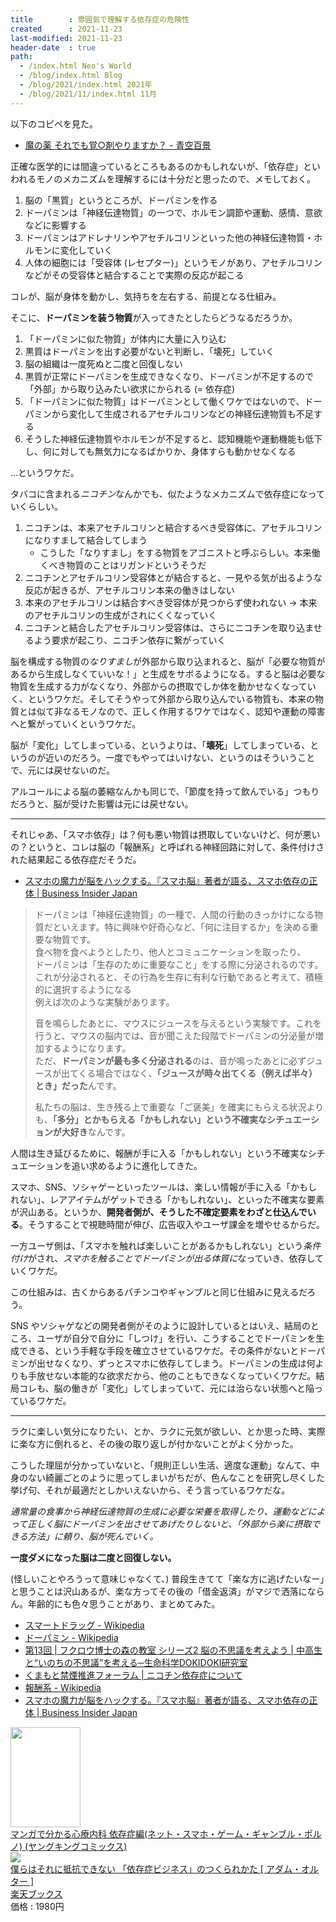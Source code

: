 ```yaml
---
title        : 雰囲気で理解する依存症の危険性
created      : 2021-11-23
last-modified: 2021-11-23
header-date  : true
path:
  - /index.html Neo's World
  - /blog/index.html Blog
  - /blog/2021/index.html 2021年
  - /blog/2021/11/index.html 11月
---
```


以下のコピペを見た。

- [魔の薬 それでも覚○剤やりますか？ - 青空百景](https://blog.goo.ne.jp/ndo2004/e/55509fdea54400f782cb9c7ace3182bf)

正確な医学的には間違っているところもあるのかもしれないが、「依存症」といわれるモノのメカニズムを理解するには十分だと思ったので、メモしておく。

1. 脳の「黒質」というところが、ドーパミンを作る
2. ドーパミンは「神経伝達物質」の一つで、ホルモン調節や運動、感情、意欲などに影響する
3. ドーパミンはアドレナリンやアセチルコリンといった他の神経伝達物質・ホルモンに変化していく
4. 人体の細胞には「受容体 (レセプター)」というモノがあり、アセチルコリンなどがその受容体と結合することで実際の反応が起こる

コレが、脳が身体を動かし、気持ちを左右する、前提となる仕組み。

そこに、**ドーパミンを装う物質**が入ってきたとしたらどうなるだろうか。

1. 「ドーパミンに似た物質」が体内に大量に入り込む
2. 黒質はドーパミンを出す必要がないと判断し、「壊死」していく
3. 脳の組織は一度死ぬと二度と回復しない
4. 黒質が正常にドーパミンを生成できなくなり、ドーパミンが不足するので「外部」から取り込みたい欲求にかられる (= 依存症)
5. 「ドーパミンに似た物質」はドーパミンとして働くワケではないので、ドーパミンから変化して生成されるアセチルコリンなどの神経伝達物質も不足する
6. そうした神経伝達物質やホルモンが不足すると、認知機能や運動機能も低下し、何に対しても無気力になるばかりか、身体すらも動かせなくなる

…というワケだ。

タバコに含まれる*ニコチン*なんかでも、似たようなメカニズムで依存症になっていくらしい。

1. ニコチンは、本来アセチルコリンと結合するべき受容体に、アセチルコリンになりすまして結合してしまう
    - こうした「なりすまし」をする物質をアゴニストと呼ぶらしい。本来働くべき物質のことはリガンドというそうだ
2. ニコチンとアセチルコリン受容体とが結合すると、一見やる気が出るような反応が起きるが、アセチルコリン本来の働きはしない
3. 本来のアセチルコリンは結合すべき受容体が見つからず使われない → 本来のアセチルコリンの生成がされにくくなっていく
4. ニコチンと結合したアセチルコリン受容体は、さらにニコチンを取り込ませるよう要求が起こり、ニコチン依存に繋がっていく

脳を構成する物質の*なりすまし*が外部から取り込まれると、脳が「必要な物質があるから生成しなくていいな！」と生成をサボるようになる。すると脳は必要な物質を生成する力がなくなり、外部からの摂取でしか体を動かせなくなっていく、というワケだ。そしてそうやって外部から取り込んでいる物質も、本来の物質とは似て非なるモノなので、正しく作用するワケではなく、認知や運動の障害へと繋がっていくというワケだ。

脳が「変化」してしまっている、というよりは、「**壊死**」してしまっている、というのが近いのだろう。一度でもやってはいけない、というのはそういうことで、元には戻せないのだ。

アルコールによる脳の萎縮なんかも同じで、「節度を持って飲んでいる」つもりだろうと、脳が受けた影響は元には戻せない。

-----

それじゃあ、「スマホ依存」は？何も悪い物質は摂取していないけど、何が悪いの？というと、コレは脳の「報酬系」と呼ばれる神経回路に対して、条件付けされた結果起こる依存症だそうだ。

- [スマホの魔力が脳をハックする。『スマホ脳』著者が語る、スマホ依存の正体 | Business Insider Japan](https://www.businessinsider.jp/post-228534)

> ドーパミンは「神経伝達物質」の一種で、人間の行動のきっかけになる物質だといえます。特に興味や好奇心など、「何に注目するか」を決める重要な物質です。  
> 食べ物を食べようとしたり、他人とコミュニケーションを取ったり、  
> ドーパミンは「生存のために重要なこと」をする際に分泌されるのです。  
> これが分泌されると、その行為を生存に有利な行動であると考えて、積極的に選択するようになる  
> 例えば次のような実験があります。
> 
> 音を鳴らしたあとに、マウスにジュースを与えるという実験です。これを行うと、マウスの脳内では、音が聞こえた段階でドーパミンの分泌量が増加するようになります。  
> ただ、**ドーパミンが最も多く分泌される**のは、音が鳴ったあとに必ずジュースが出てくる場合ではなく、**「ジュースが時々出てくる（例えば半々）とき」だった**んです。
> 
> 私たちの脳は、生き残る上で重要な「ご褒美」を確実にもらえる状況よりも、**「多分」とかもらえる「かもしれない」という不確実なシチュエーションが大好き**なんです。

人間は生き延びるために、報酬が手に入る「かもしれない」という不確実なシチュエーションを追い求めるように進化してきた。

スマホ、SNS、ソシャゲーといったツールは、楽しい情報が手に入る「かもしれない」、レアアイテムがゲットできる「かもしれない」、といった不確実な要素が沢山ある。というか、**開発者側が、そうした不確定要素をわざと仕込んでいる**。そうすることで視聴時間が伸び、広告収入やユーザ課金を増やせるからだ。

一方ユーザ側は、「スマホを触れば楽しいことがあるかもしれない」という*条件付け*がされ、*スマホを触ることでドーパミンが出る体質に*なっていき、依存していくワケだ。

この仕組みは、古くからあるパチンコやギャンブルと同じ仕組みに見えるだろう。

SNS やソシャゲなどの開発者側がそのように設計しているとはいえ、結局のところ、ユーザが自分で自分に「しつけ」を行い、こうすることでドーパミンを生成できる、という手軽な手段を確立させているワケだ。その条件がないとドーパミンが出せなくなり、ずっとスマホに依存してしまう。ドーパミンの生成は何よりも手放せない本能的な欲求だから、他のこともできなくなっていくワケだ。結局コレも、脳の働きが「変化」してしまっていて、元には治らない状態へと陥っているワケだ。

-----

ラクに楽しい気分になりたい、とか、ラクに元気が欲しい、とか思った時、実際に楽な方に倒れると、その後の取り返しが付かないことがよく分かった。

こうした理屈が分かっていないと、「規則正しい生活、適度な運動」なんて、中身のない綺麗ごとのように思ってしまいがちだが、色んなことを研究し尽くした挙げ句、それが最適だとしかいえないから、そう言っているワケだな。

*通常量の食事から神経伝達物質の生成に必要な栄養を取得したり、運動などによって正しく脳にドーパミンを出させてあげたりしないと、「外部から楽に摂取できる方法」に頼り、脳が死んでいく。*

**一度ダメになった脳は二度と回復しない。**

(怪しいことやろうって意味じゃなくて、) 普段生きてて「楽な方に逃げたいなー」と思うことは沢山あるが、楽な方ってその後の「借金返済」がマジで洒落にならん。年齢的にも色々思うことがあり、まとめてみた。

- [スマートドラッグ - Wikipedia](https://ja.wikipedia.org/wiki/%E3%82%B9%E3%83%9E%E3%83%BC%E3%83%88%E3%83%89%E3%83%A9%E3%83%83%E3%82%B0)
- [ドーパミン - Wikipedia](https://ja.wikipedia.org/wiki/%E3%83%89%E3%83%BC%E3%83%91%E3%83%9F%E3%83%B3)
- [第13回 | フクロウ博士の森の教室 シリーズ2 脳の不思議を考えよう | 中高生と“いのちの不思議”を考える─生命科学DOKIDOKI研究室](https://www.terumozaidan.or.jp/labo/class/s2_13/05.html)
- [くまもと禁煙推進フォーラム | ニコチン依存症について](https://square.umin.ac.jp/nosmoke/nd.html)
- [報酬系 - Wikipedia](https://ja.wikipedia.org/wiki/%E5%A0%B1%E9%85%AC%E7%B3%BB)
- [スマホの魔力が脳をハックする。『スマホ脳』著者が語る、スマホ依存の正体 | Business Insider Japan](https://www.businessinsider.jp/post-228534)

<div class="ad-amazon">
  <div class="ad-amazon-image">
    <a href="https://www.amazon.co.jp/dp/B01N79QIXE?tag=neos21-22&amp;linkCode=osi&amp;th=1&amp;psc=1">
      <img src="https://m.media-amazon.com/images/I/617d1vVmFbL._SL160_.jpg" width="112" height="160">
    </a>
  </div>
  <div class="ad-amazon-info">
    <div class="ad-amazon-title">
      <a href="https://www.amazon.co.jp/dp/B01N79QIXE?tag=neos21-22&amp;linkCode=osi&amp;th=1&amp;psc=1">マンガで分かる心療内科 依存症編(ネット・スマホ・ゲーム・ギャンブル・ポルノ) (ヤングキングコミックス)</a>
    </div>
  </div>
</div>

<div class="ad-rakuten">
  <div class="ad-rakuten-image">
    <a href="https://hb.afl.rakuten.co.jp/hgc/g00q0722.waxyc9ff.g00q0722.waxyd017/?pc=https%3A%2F%2Fitem.rakuten.co.jp%2Fbook%2F15931866%2F&amp;m=http%3A%2F%2Fm.rakuten.co.jp%2Fbook%2Fi%2F19639944%2F">
      <img src="https://thumbnail.image.rakuten.co.jp/@0_mall/book/cabinet/7307/9784478067307.jpg?_ex=128x128">
    </a>
  </div>
  <div class="ad-rakuten-info">
    <div class="ad-rakuten-title">
      <a href="https://hb.afl.rakuten.co.jp/hgc/g00q0722.waxyc9ff.g00q0722.waxyd017/?pc=https%3A%2F%2Fitem.rakuten.co.jp%2Fbook%2F15931866%2F&amp;m=http%3A%2F%2Fm.rakuten.co.jp%2Fbook%2Fi%2F19639944%2F">僕らはそれに抵抗できない 「依存症ビジネス」のつくられかた [ アダム・オルター ]</a>
    </div>
    <div class="ad-rakuten-shop">
      <a href="https://hb.afl.rakuten.co.jp/hgc/g00q0722.waxyc9ff.g00q0722.waxyd017/?pc=https%3A%2F%2Fwww.rakuten.co.jp%2Fbook%2F&amp;m=http%3A%2F%2Fm.rakuten.co.jp%2Fbook%2F">楽天ブックス</a>
    </div>
    <div class="ad-rakuten-price">価格 : 1980円</div>
  </div>
</div>
